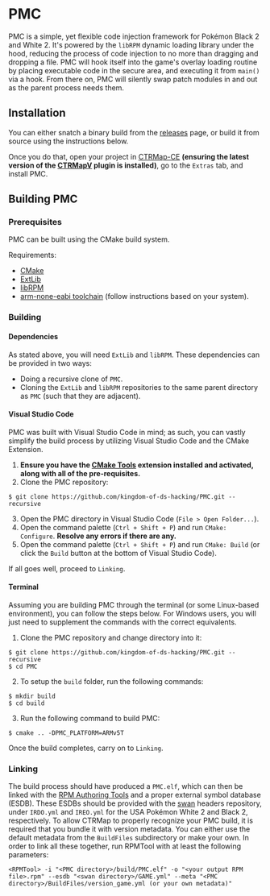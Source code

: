 # PMC

PMC is a simple, yet flexible code injection framework for Pokémon Black 2 and White 2. It's powered by the `libRPM` dynamic loading library under the hood, reducing the process of code injection to no more than dragging and dropping a file. PMC will hook itself into the game's overlay loading routine by placing executable code in the secure area, and executing it from `main()` via a hook. From there on, PMC will silently swap patch modules in and out as the parent process needs them.

## Installation
You can either snatch a binary build from the [releases](https://github.com/kingdom-of-ds-hacking/PMC/releases) page, or build it from source using the instructions below.

Once you do that, open your project in [CTRMap-CE](https://github.com/kingdom-of-ds-hacking/CTRMap-CE) **(ensuring the latest version of the [CTRMapV](https://github.com/kingdom-of-ds-hacking/CTRMapV) plugin is installed)**, go to the `Extras` tab, and install PMC.

## Building PMC
### Prerequisites
PMC can be built using the CMake build system.

Requirements:
- [CMake](https://cmake.org/)
- [ExtLib](https://github.com/HelloOO7/ExtLib)
- [libRPM](https://github.com/HelloOO7/libRPM)
- [arm-none-eabi toolchain](https://developer.arm.com/downloads/-/arm-gnu-toolchain-downloads) (follow instructions based on your system).

### Building
#### Dependencies
As stated above, you will need `ExtLib` and `libRPM`. These dependencies can be provided in two ways:
- Doing a recursive clone of `PMC`.
- Cloning the `ExtLib` and `libRPM` repositories to the same parent directory as `PMC` (such that they are adjacent).

#### Visual Studio Code
PMC was built with Visual Studio Code in mind; as such, you can vastly simplify the build process by utilizing Visual Studio Code and the CMake Extension. 

1. **Ensure you have the [CMake Tools](https://marketplace.visualstudio.com/items?itemName=ms-vscode.cmake-tools) extension installed and activated, along with all of the pre-requisites.**
2. Clone the PMC repository:
```
$ git clone https://github.com/kingdom-of-ds-hacking/PMC.git --recursive
```
3. Open the PMC directory in Visual Studio Code (`File > Open Folder...`).
4. Open the command palette (`Ctrl + Shift + P`) and run `CMake: Configure`. **Resolve any errors if there are any.**
5. Open the command palette (`Ctrl + Shift + P`) and run `CMake: Build` (or click the `Build` button at the bottom of Visual Studio Code).

If all goes well, proceed to `Linking`.

#### Terminal
Assuming you are building PMC through the terminal (or some Linux-based environment), you can follow the steps below. For Windows users, you will just need to supplement the commands with the correct equivalents.

1. Clone the PMC repository and change directory into it:
```
$ git clone https://github.com/kingdom-of-ds-hacking/PMC.git --recursive
$ cd PMC
```

2. To setup the `build` folder, run the following commands:
```
$ mkdir build
$ cd build
```

3. Run the following command to build PMC:
```
$ cmake .. -DPMC_PLATFORM=ARMv5T
```

Once the build completes, carry on to `Linking`.

### Linking

The build process should have produced a `PMC.elf`, which can then be linked with the [RPM Authoring Tools](https://github.com/HelloOO7/RPMAuthoringTools) and a proper external symbol database (ESDB). These ESDBs should be provided with the [swan](https://github.com/kingdom-of-ds-hacking/swan) headers repository, under `IRDO.yml` and `IREO.yml` for the USA Pokémon White 2 and Black 2, respectively. To allow CTRMap to properly recognize your PMC build, it is required that you bundle it with version metadata. You can either use the default metadata from the `BuildFiles` subdirectory or make your own. In order to link all these together, run RPMTool with at least the following parameters:

```
<RPMTool> -i "<PMC directory>/build/PMC.elf" -o "<your output RPM file>.rpm" --esdb "<swan directory>/GAME.yml" --meta "<PMC directory>/BuildFiles/version_game.yml (or your own metadata)"
```